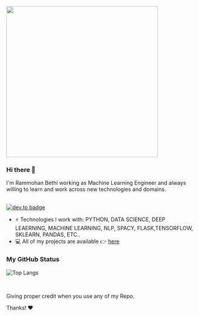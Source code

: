 <img src= "https://cdn.dribbble.com/users/1059583/screenshots/4171367/coding-freak.gif" width = "400">

### Hi there 👋
I'm Rammohan Bethi working as Machine Learning Engineer and always willing to learn and work across new technologies and domains. <br/> <br/>

[![dev.to badge](https://img.shields.io/badge/linkedin-rammohanbethi-%230177B5?style=flat&logo=linkedin)](https://www.linkedin.com/in/rammohan-bethi-9160/)

- ⚡️ Technologies I work with: PYTHON, DATA SCIENCE, DEEP LEAERNING, MACHINE LEARNING, NLP, SPACY, FLASK,TENSORFLOW, SKLEARN, PANDAS, ETC..
- 💻 All of my projects are available 👉  [here](https://github.com/rammohanbethi?tab=repositories)


### My GitHub Status 
![Top Langs](https://github-readme-stats.vercel.app/api/top-langs/?username=rammohanbethi)

<br>

Giving proper credit when you use any of my Repo.

Thanks! ❤️

